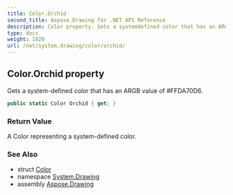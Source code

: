 ```yaml
---
title: Color.Orchid
second_title: Aspose.Drawing for .NET API Reference
description: Color property. Gets a systemdefined color that has an ARGB value of FFDA70D6
type: docs
weight: 1020
url: /net/system.drawing/color/orchid/
---
```

## Color.Orchid property

Gets a system-defined color that has an ARGB value of #FFDA70D6.

```csharp
public static Color Orchid { get; }
```

### Return Value

A Color representing a system-defined color.

### See Also

* struct [Color](../)
* namespace [System.Drawing](../../color/)
* assembly [Aspose.Drawing](../../../)


